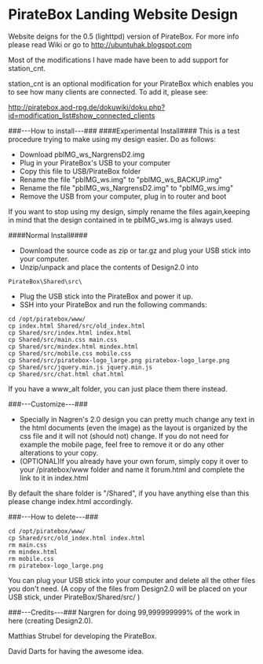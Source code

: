 PirateBox Landing Website Design
=========

Website deigns for the 0.5 (lighttpd) version of PirateBox.
For more info please read Wiki or go to http://ubuntuhak.blogspot.com


Most of the modifications I have made have been to add support for station_cnt.

station_cnt is an optional modification for your PirateBox which enables you to see how many clients are connected.
To add it, please see:

http://piratebox.aod-rpg.de/dokuwiki/doku.php?id=modification_list#show_connected_clients


###---How to install---###
####Experimental Install####
This is a test procedure trying to make using my design easier. Do as follows:

- Download pbIMG_ws_NargrensD2.img
- Plug in your PirateBox's USB to your computer
- Copy this file to USB/PirateBox folder
- Rename the file "pbIMG_ws.img" to "pbIMG_ws_BACKUP.img"
- Rename the file "pbIMG_ws_NargrensD2.img" to "pbIMG_ws.img"
- Remove the USB from your computer, plug in to router and boot

If you want to stop using my design, simply rename the files again,keeping in mind that the design contained in te pbIMG_ws.img is always used.

####Normal Install####
- Download the source code as zip or tar.gz and plug your USB stick into your computer.
- Unzip/unpack and place the contents of Design2.0 into

```
PirateBox\Shared\src\
```

- Plug the USB stick into the PirateBox and power it up.
- SSH into your PirateBox and run the following commands:

```
cd /opt/piratebox/www/
cp index.html Shared/src/old_index.html
cp Shared/src/index.html index.html
cp Shared/src/main.css main.css
cp Shared/src/mindex.html mindex.html
cp Shared/src/mobile.css mobile.css
cp Shared/src/piratebox-logo_large.png piratebox-logo_large.png
cp Shared/src/jquery.min.js jquery.min.js
cp Shared/src/chat.html chat.html
```

If you have a www_alt folder, you can just place them there instead.

###---Customize---###
- Specially in Nagren's 2.0 design you can pretty much change any text in the html documents (even the image) as the layout is organized by the css file and it will not (should not) change. If you do not need for example the mobile page, feel free to remove it or do any other alterations to your copy.
- (OPTIONAL)If you already have your own forum, simply copy it over to your /piratebox/www folder and name it forum.html and complete the link to it in index.html

By default the share folder is "/Shared", if you have anything else than this please change index.html accordingly.

###---How to delete---###

```
cd /opt/piratebox/www/
cp Shared/src/old_index.html index.html
rm main.css
rm mindex.html
rm mobile.css
rm piratebox-logo_large.png
```

You can plug your USB stick into your computer and delete all the other files you don't need.
(A copy of the files from Design2.0 will be placed on your USB stick, under PirateBox/Shared/src/ )


###---Credits---###
Nargren for doing 99,999999999% of the work in here (creating Design2.0).

Matthias Strubel for developing the PirateBox.

David Darts for having the awesome idea.
